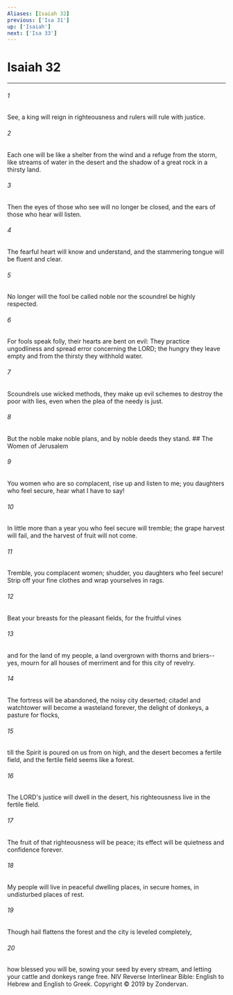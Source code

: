 ```yaml
---
Aliases: [Isaiah 32]
previous: ['Isa 31']
up: ['Isaiah']
next: ['Isa 33']
---
```

# Isaiah 32

***


###### 1 
See, a king will reign in righteousness and rulers will rule with justice. 

###### 2 
Each one will be like a shelter from the wind and a refuge from the storm, like streams of water in the desert and the shadow of a great rock in a thirsty land. 

###### 3 
Then the eyes of those who see will no longer be closed, and the ears of those who hear will listen. 

###### 4 
The fearful heart will know and understand, and the stammering tongue will be fluent and clear. 

###### 5 
No longer will the fool be called noble nor the scoundrel be highly respected. 

###### 6 
For fools speak folly, their hearts are bent on evil: They practice ungodliness and spread error concerning the LORD; the hungry they leave empty and from the thirsty they withhold water. 

###### 7 
Scoundrels use wicked methods, they make up evil schemes to destroy the poor with lies, even when the plea of the needy is just. 

###### 8 
But the noble make noble plans, and by noble deeds they stand. ## The Women of Jerusalem 

###### 9 
You women who are so complacent, rise up and listen to me; you daughters who feel secure, hear what I have to say! 

###### 10 
In little more than a year you who feel secure will tremble; the grape harvest will fail, and the harvest of fruit will not come. 

###### 11 
Tremble, you complacent women; shudder, you daughters who feel secure! Strip off your fine clothes and wrap yourselves in rags. 

###### 12 
Beat your breasts for the pleasant fields, for the fruitful vines 

###### 13 
and for the land of my people, a land overgrown with thorns and briers-- yes, mourn for all houses of merriment and for this city of revelry. 

###### 14 
The fortress will be abandoned, the noisy city deserted; citadel and watchtower will become a wasteland forever, the delight of donkeys, a pasture for flocks, 

###### 15 
till the Spirit is poured on us from on high, and the desert becomes a fertile field, and the fertile field seems like a forest. 

###### 16 
The LORD's justice will dwell in the desert, his righteousness live in the fertile field. 

###### 17 
The fruit of that righteousness will be peace; its effect will be quietness and confidence forever. 

###### 18 
My people will live in peaceful dwelling places, in secure homes, in undisturbed places of rest. 

###### 19 
Though hail flattens the forest and the city is leveled completely, 

###### 20 
how blessed you will be, sowing your seed by every stream, and letting your cattle and donkeys range free. NIV Reverse Interlinear Bible: English to Hebrew and English to Greek. Copyright © 2019 by Zondervan.
